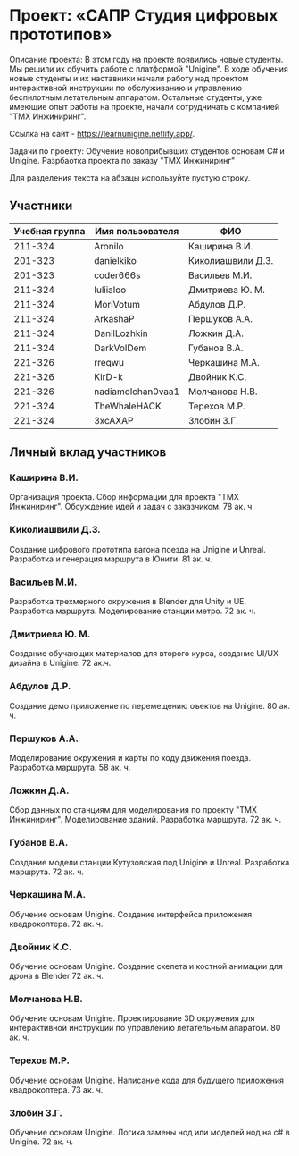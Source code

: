 # Проект: «САПР Студия цифровых прототипов»

Описание проекта: В этом году на проекте появились новые студенты. Мы решили их обучить работе с платформой "Unigine". В ходе обучения новые студенты и их наставники начали работу над проектом интерактивной инструкции по обслуживанию и управлению беспилотным летательным аппаратом. Остальные студенты, уже имеющие опыт работы на проекте, начали сотрудничать с компанией "ТМХ Инжиниринг".

Ссылка на сайт - https://learnunigine.netlify.app/.

Задачи по проекту: 
    Обучение новоприбывших студентов основам C# и Unigine.
    Разрбаотка проекта по заказу "ТМХ Инжиниринг"

Для разделения текста на абзацы используйте пустую строку.

## Участники

| Учебная группа | Имя пользователя | ФИО                      |
|----------------|------------------|--------------------------|
| 211-324        | Aronilo          | Каширина В.И.            |
| 201-323        | danielkiko       | Киколиашвили Д.З.        |
| 201-323        | coder666s        | Васильев М.И.            |
| 211-324        | Iuliialoo        | Дмитриева Ю. М.          |
| 211-324        | MoriVotum        | Абдулов Д.Р.             |
| 211-324        | ArkashaP         | Першуков А.А.            |
| 211-324        | DanilLozhkin     | Ложкин Д.А.              |
| 211-324        | DarkVolDem       | Губанов В.А.             |
| 221-326        | rreqwu           | Черкашина М.А.           |
| 221-326        | KirD-k           | Двойник К.С.             |
| 221-326        | nadiamolchan0vaa1| Молчанова Н.В.           |
| 221-324        | TheWhaleHACK     | Терехов М.Р.             |
| 221-324        | 3xcAXAP          | Злобин З.Г.              |

## Личный вклад участников

### Каширина В.И.

Организация проекта. Сбор информации для проекта "ТМХ Инжиниринг". Обсуждение идей и задач с заказчиком. 78 ак. ч.

### Киколиашвили Д.З.

Создание цифрового прототипа вагона поезда на Unigine и Unreal. Разработка и генерация маршрута в Юнити. 81 ак. ч.

### Васильев М.И.

Разработка трехмерного окружения в Blender для Unity и UE. Разработка маршрута. Моделирование станции метро. 72 ак. ч.

### Дмитриева Ю. М.

Создание обучающих материалов для второго курса, создание UI/UX дизайна в Unigine. 72 ак.ч.

### Абдулов Д.Р.

Создание демо приложение по перемещению оъектов на Unigine. 80 ак. ч.

### Першуков А.А.

Моделирование окружения и карты по ходу движения поезда. Разработка маршрута. 58 ак. ч.

### Ложкин Д.А.

Сбор данных по станциям для моделирования по проекту "ТМХ Инжиниринг". Моделирование зданий. Разработка маршрута. 72 ак. ч.

### Губанов В.А.

Создание модели станции Кутузовская под Unigine и Unreal. Разработка маршрута. 72 ак. ч.  

### Черкашина М.А.

Обучение основам Unigine. Создание интерфейса приложения квадрокоптера. 72 ак. ч.

### Двойник К.С.

Обучение основам Unigine. Создание скелета и костной анимации для дрона в Blender 72 ак. ч.

### Молчанова Н.В.

Обучение основам Unigine. Проектирование 3D окружения для интерактивной инструкции по управлению летательным апаратом. 80 ак. ч.

### Терехов М.Р.

Обучение основам Unigine. Написание кода для будущего приложения квадрокоптера. 73 ак. ч.

### Злобин З.Г.

Обучение основам Unigine. Логика замены нод или моделей нод на c# в Unigine. 72 ак. ч.
